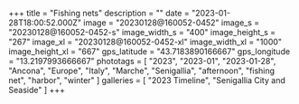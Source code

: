 +++
title = "Fishing nets"
description = ""
date = "2023-01-28T18:00:52.000Z"
image = "20230128@160052-0452"
image_s = "20230128@160052-0452-s"
image_width_s = "400"
image_height_s = "267"
image_xl = "20230128@160052-0452-xl"
image_width_xl = "1000"
image_height_xl = "667"
gps_latitude = "43.7183890166667"
gps_longitude = "13.2197993666667"
phototags = [ "2023", "2023-01", "2023-01-28", "Ancona", "Europe", "Italy", "Marche", "Senigallia", "afternoon", "fishing net", "harbor", "winter" ]
galleries = [ "2023 Timeline", "Senigallia City and Seaside" ]
+++
